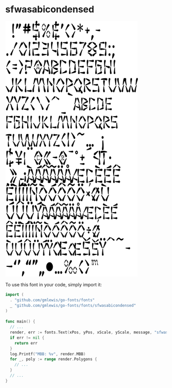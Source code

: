 # sfwasabicondensed

![sfwasabicondensed](sfwasabicondensed.png)

To use this font in your code, simply import it:

```go
import (
  . "github.com/gmlewis/go-fonts/fonts"
  _ "github.com/gmlewis/go-fonts/fonts/sfwasabicondensed"
)

func main() {
  // ...
  render, err := fonts.Text(xPos, yPos, xScale, yScale, message, "sfwasabicondensed", Center)
  if err != nil {
    return err
  }
  log.Printf("MBB: %v", render.MBB)
  for _, poly := range render.Polygons {
    // ...
  }
  // ...
}
```
